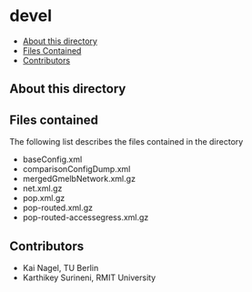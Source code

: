 # devel

* [About this directory](#about-this-directory)
* [Files Contained](#files-contained)
* [Contributors](#contributors)


## About this directory


## Files contained

The following list describes the files contained in the directory

* baseConfig.xml
* comparisonConfigDump.xml
* mergedGmelbNetwork.xml.gz
* net.xml.gz
* pop.xml.gz
* pop-routed.xml.gz
* pop-routed-accessegress.xml.gz

## Contributors

* Kai Nagel, TU Berlin
* Karthikey Surineni, RMIT University




